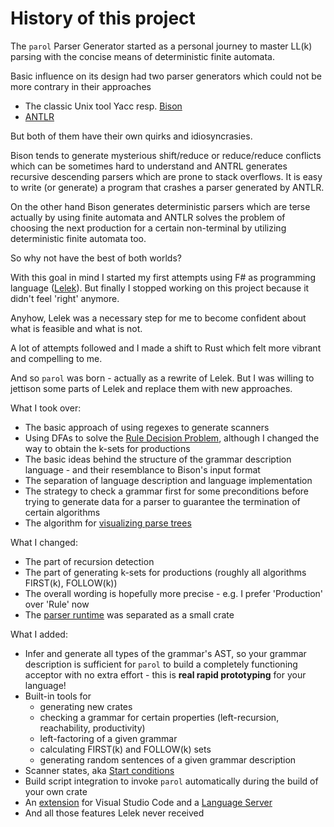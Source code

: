# History of this project

The `parol` Parser Generator started as a personal journey to master LL(k) parsing with the concise
means of deterministic finite automata.

Basic influence on its design had two parser generators which could not be more contrary in their
approaches

* The classic Unix tool Yacc resp. [Bison](https://www.gnu.org/software/bison/)
* [ANTLR](https://www.antlr.org/)

But both of them have their own quirks and idiosyncrasies.

Bison tends to generate mysterious shift/reduce or reduce/reduce conflicts which can be sometimes
hard to understand and ANTRL generates recursive descending parsers which are prone to stack
overflows. It is easy to write (or generate) a program that crashes a parser generated by ANTLR.

On the other hand Bison generates deterministic parsers which are terse actually by using finite
automata and ANTLR solves the problem of choosing the next production for a certain non-terminal by
utilizing deterministic finite automata too.

So why not have the best of both worlds?

With this goal in mind I started my first attempts using F# as programming language
([Lelek](https://github.com/jsinger67/Lelek)).
But finally I stopped working on this project because it didn't feel 'right' anymore.

Anyhow, Lelek was a necessary step for me to become confident about what is feasible and what is
not.

A lot of attempts followed and I made a shift to Rust which felt more vibrant and compelling to me.

And so `parol` was born - actually as a rewrite of Lelek. But I was willing to jettison some parts
of Lelek and replace them with new approaches.

What I took over:

* The basic approach of using regexes to generate scanners
* Using DFAs to solve the
[Rule Decision Problem](https://github.com/jsinger67/Lelek/blob/53b1e13072d545e72828702ad853e615ced1f94c/docs/Approach.md),
although I changed the way to obtain the k-sets for productions
* The basic ideas behind the structure of the grammar description language -  and their resemblance
to Bison's input format
* The separation of language description and language implementation
* The strategy to check a grammar first for some preconditions before trying to generate data for a
parser to guarantee the termination of certain algorithms
* The algorithm for [visualizing parse trees](https://github.com/jsinger67/id-tree-layout)

What I changed:

* The part of recursion detection
* The part of generating k-sets for productions (roughly all algorithms FIRST(k), FOLLOW(k))
* The overall wording is hopefully more precise - e.g. I prefer 'Production' over 'Rule' now
* The [parser runtime](https://github.com/jsinger67/parol_runtime) was separated as a small crate

What I added:

* Infer and generate all types of the grammar's AST, so your grammar description is sufficient for
`parol` to build a completely functioning acceptor with no extra effort - this is **real rapid
prototyping** for your language!
* Built-in tools for
  * generating new crates
  * checking a grammar for certain properties (left-recursion, reachability, productivity)
  * left-factoring of a given grammar
  * calculating FIRST(k) and FOLLOW(k) sets
  * generating random sentences of a given grammar description
* Scanner states, aka
[Start conditions](https://www.cs.princeton.edu/~appel/modern/c/software/flex/flex_toc.html#TOC11)
* Build script integration to invoke `parol` automatically during the build of your own crate
* An [extension](https://github.com/jsinger67/parol-vscode) for Visual Studio Code and a
[Language Server](https://github.com/jsinger67/parol-ls)
* And all those features Lelek never received
